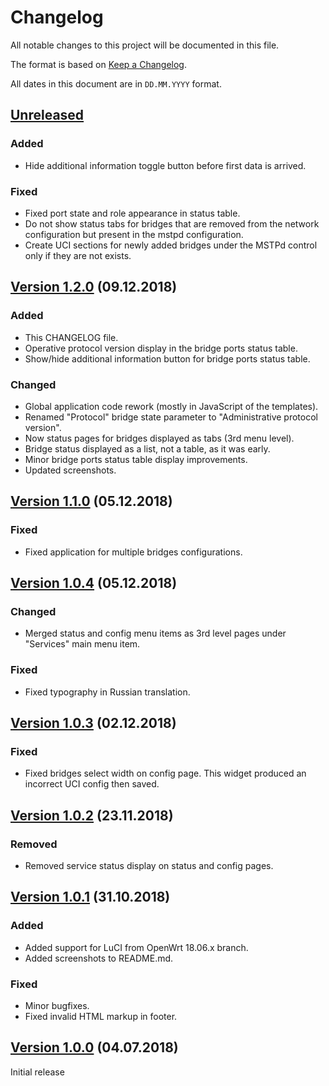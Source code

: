 # Changelog

All notable changes to this project will be documented in this file.

The format is based on [Keep a Changelog](https://keepachangelog.com/en/1.0.0/).

All dates in this document are in `DD.MM.YYYY` format.

## [Unreleased]
### Added
- Hide additional information toggle button before first data is arrived.

### Fixed
- Fixed port state and role appearance in status table.
- Do not show status tabs for bridges that are removed from the network
  configuration but present in the mstpd configuration.
- Create UCI sections for newly added bridges under the MSTPd control only
  if they are not exists.


## [Version 1.2.0] (09.12.2018)
### Added
- This CHANGELOG file.
- Operative protocol version display in the bridge ports status table.
- Show/hide additional information button for bridge ports status table.

### Changed
- Global application code rework (mostly in JavaScript of the templates).
- Renamed "Protocol" bridge state parameter to "Administrative protocol version".
- Now status pages for bridges displayed as tabs (3rd menu level).
- Bridge status displayed as a list, not a table, as it was early.
- Minor bridge ports status table display improvements.
- Updated screenshots.

## [Version 1.1.0] (05.12.2018)
### Fixed
- Fixed application for multiple bridges configurations.

## [Version 1.0.4] (05.12.2018)
### Changed
- Merged status and config menu items as 3rd level pages under "Services"
  main menu item.

### Fixed
- Fixed typography in Russian translation.

## [Version 1.0.3] (02.12.2018)
### Fixed
- Fixed bridges select width on config page. This widget produced
  an incorrect UCI config then saved.

## [Version 1.0.2] (23.11.2018)
### Removed
- Removed service status display on status and config pages.

## [Version 1.0.1] (31.10.2018)
### Added
- Added support for LuCI from OpenWrt 18.06.x branch.
- Added screenshots to README.md.

### Fixed
- Minor bugfixes.
- Fixed invalid HTML markup in footer.

## [Version 1.0.0] (04.07.2018)

Initial release

[Unreleased]: https://github.com/tano-systems/luci-app-mstpd/tree/master
[Version 1.2.0]: https://github.com/tano-systems/luci-app-mstpd/releases/tag/v1.2.0
[Version 1.1.0]: https://github.com/tano-systems/luci-app-mstpd/releases/tag/v1.1.0
[Version 1.0.4]: https://github.com/tano-systems/luci-app-mstpd/releases/tag/v1.0.4
[Version 1.0.3]: https://github.com/tano-systems/luci-app-mstpd/releases/tag/v1.0.3
[Version 1.0.2]: https://github.com/tano-systems/luci-app-mstpd/releases/tag/v1.0.2
[Version 1.0.1]: https://github.com/tano-systems/luci-app-mstpd/releases/tag/v1.0.1
[Version 1.0.0]: https://github.com/tano-systems/luci-app-mstpd/releases/tag/v1.0.0
